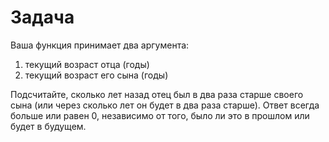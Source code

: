 # Задача
Ваша функция принимает два аргумента:
1. текущий возраст отца (годы)
2. текущий возраст его сына (годы)

Подсчитайте, сколько лет назад отец был в два раза старше своего сына (или через сколько лет он будет в два раза старше). Ответ всегда больше или равен 0, независимо от того, было ли это в прошлом или будет в будущем.
